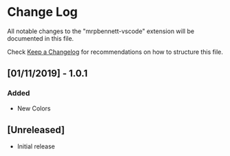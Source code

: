 # Change Log

All notable changes to the "mrpbennett-vscode" extension will be documented in this file.

Check [Keep a Changelog](http://keepachangelog.com/) for recommendations on how to structure this file.

## [01/11/2019]  - 1.0.1

### Added

- New Colors


## [Unreleased]

- Initial release
